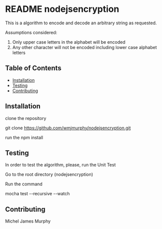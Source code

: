 # README nodejsencryption

This is a algorithm to encode and decode an arbitrary string as requested.

Assumptions considered:
1. Only upper case letters in the alphabet will be encoded
2. Any other character will not be encoded including lower case alphabet letters

## Table of Contents

- [Installation](#installation)
- [Testing](#testing)
- [Contributing](#contributing)

## Installation

clone the repository

git clone https://github.com/wmjmurphy/nodejsencryption.git

run the npm install

## Testing

In order to test the algorithm, please, run the Unit Test

Go to the root directory (nodejsencryption)

Run the command

mocha test --recursive --watch

## Contributing

Michel James Murphy

